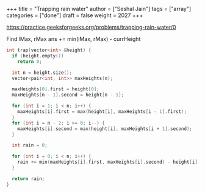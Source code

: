 +++
title = "Trapping rain water"
author = ["Seshal Jain"]
tags = ["array"]
categories = ["done"]
draft = false
weight = 2027
+++

<https://practice.geeksforgeeks.org/problems/trapping-rain-water/0>

Find lMax, rMax
ans += min(lMax, rMax) - currHeight

```cpp
int trap(vector<int> &height) {
  if (height.empty())
    return 0;

  int n = height.size();
  vector<pair<int, int>> maxHeights(n);

  maxHeights[0].first = height[0];
  maxHeights[n - 1].second = height[n - 1];

  for (int i = 1; i < n; i++) {
    maxHeights[i].first = max(height[i], maxHeights[i - 1].first);
  }
  for (int i = n - 2; i >= 0; i--) {
    maxHeights[i].second = max(height[i], maxHeights[i + 1].second);
  }

  int rain = 0;

  for (int i = 0; i < n; i++) {
    rain += min(maxHeights[i].first, maxHeights[i].second) - height[i];
  }

  return rain;
}
```
